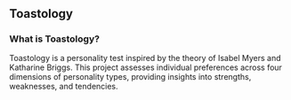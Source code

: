 # <h2> Toastology </h2>
<h3> What is Toastology? </h3>
<p> Toastology is a personality test inspired by the theory of Isabel Myers and Katharine Briggs. This project assesses individual preferences across four dimensions of personality types, providing insights into strengths, weaknesses, and tendencies. <p>
